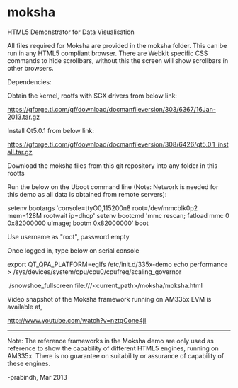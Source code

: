 moksha
======

HTML5 Demonstrator for Data Visualisation

All files required for Moksha are provided in the moksha folder. This can be run in any HTML5 compliant browser. There are Webkit specific CSS commands to hide scrollbars, without this the screen will show scrollbars in other browsers.

Dependencies:

Obtain the kernel, rootfs with SGX drivers from below link:

https://gforge.ti.com/gf/download/docmanfileversion/303/6367/16Jan-2013.tar.gz

Install Qt5.0.1 from below link:

https://gforge.ti.com/gf/download/docmanfileversion/308/6426/qt5.0.1_install.tar.gz

Download the moksha files from this git repository into any folder in this rootfs

Run the below on the Uboot command line (Note: Network is needed for this demo as all data is obtained from remote servers):

setenv bootargs 'console=ttyO0,115200n8 root=/dev/mmcblk0p2 mem=128M rootwait ip=dhcp'
setenv bootcmd 'mmc rescan; fatload mmc 0 0x82000000 uImage; bootm 0x82000000'
boot

Use username as "root", password empty

Once logged in, type below on serial console

export QT_QPA_PLATFORM=eglfs
/etc/init.d/335x-demo
echo performance > /sys/devices/system/cpu/cpu0/cpufreq/scaling_governor


./snowshoe_fullscreen file:///<current_path>/moksha/moksha.html

Video snapshot of the Moksha framework running on AM335x EVM is available at,

http://www.youtube.com/watch?v=nztgCone4jI


----
Note: The reference frameworks in the Moksha demo are only used as reference to show the capability of different HTML5 engines, running on AM335x. There is no guarantee on suitability or assurance of capability of these engines.


-prabindh, Mar 2013

